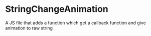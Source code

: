 # StringChangeAnimation
A JS file that adds a function which get a callback function and give animation to raw string
